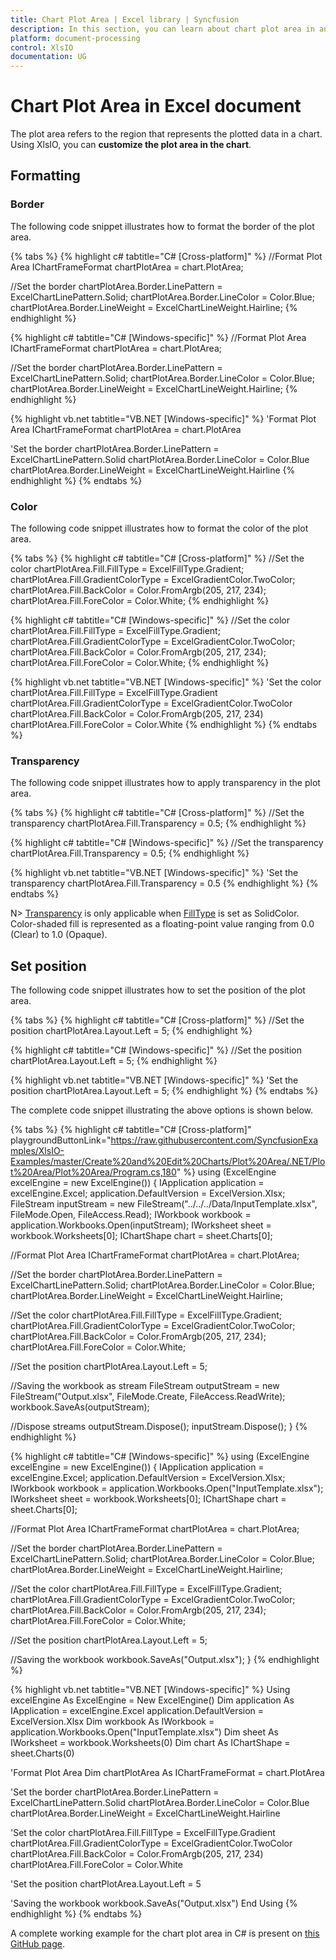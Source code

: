 ```yaml
---
title: Chart Plot Area | Excel library | Syncfusion
description: In this section, you can learn about chart plot area in an Excel document with XlsIO.
platform: document-processing
control: XlsIO
documentation: UG
---
```


# Chart Plot Area in Excel document

The plot area refers to the region that represents the plotted data in a chart. Using XlsIO, you can **customize the plot area in the chart**.

## Formatting

###  Border

The following code snippet illustrates how to format the border of the plot area.

{% tabs %}
{% highlight c# tabtitle="C# [Cross-platform]" %}
//Format Plot Area
IChartFrameFormat chartPlotArea = chart.PlotArea;

//Set the border
chartPlotArea.Border.LinePattern = ExcelChartLinePattern.Solid;
chartPlotArea.Border.LineColor = Color.Blue;
chartPlotArea.Border.LineWeight = ExcelChartLineWeight.Hairline;
{% endhighlight %}

{% highlight c# tabtitle="C# [Windows-specific]" %}
//Format Plot Area
IChartFrameFormat chartPlotArea = chart.PlotArea;

//Set the border
chartPlotArea.Border.LinePattern = ExcelChartLinePattern.Solid;
chartPlotArea.Border.LineColor = Color.Blue;
chartPlotArea.Border.LineWeight = ExcelChartLineWeight.Hairline;
{% endhighlight %}

{% highlight vb.net tabtitle="VB.NET [Windows-specific]" %}
'Format Plot Area
IChartFrameFormat chartPlotArea = chart.PlotArea

'Set the border
chartPlotArea.Border.LinePattern = ExcelChartLinePattern.Solid
chartPlotArea.Border.LineColor = Color.Blue
chartPlotArea.Border.LineWeight = ExcelChartLineWeight.Hairline
{% endhighlight %}
{% endtabs %}

### Color

The following code snippet illustrates how to format the color of the plot area.

{% tabs %}
{% highlight c# tabtitle="C# [Cross-platform]" %}
//Set the color
chartPlotArea.Fill.FillType = ExcelFillType.Gradient;
chartPlotArea.Fill.GradientColorType = ExcelGradientColor.TwoColor;
chartPlotArea.Fill.BackColor = Color.FromArgb(205, 217, 234);
chartPlotArea.Fill.ForeColor = Color.White;
{% endhighlight %}

{% highlight c# tabtitle="C# [Windows-specific]" %}
//Set the color
chartPlotArea.Fill.FillType = ExcelFillType.Gradient;
chartPlotArea.Fill.GradientColorType = ExcelGradientColor.TwoColor;
chartPlotArea.Fill.BackColor = Color.FromArgb(205, 217, 234);
chartPlotArea.Fill.ForeColor = Color.White;
{% endhighlight %}

{% highlight vb.net tabtitle="VB.NET [Windows-specific]" %}
'Set the color
chartPlotArea.Fill.FillType = ExcelFillType.Gradient
chartPlotArea.Fill.GradientColorType = ExcelGradientColor.TwoColor
chartPlotArea.Fill.BackColor = Color.FromArgb(205, 217, 234)
chartPlotArea.Fill.ForeColor = Color.White
{% endhighlight %}
{% endtabs %}

### Transparency

The following code snippet illustrates how to apply transparency in the plot area.

{% tabs %}
{% highlight c# tabtitle="C# [Cross-platform]" %}
//Set the transparency
chartPlotArea.Fill.Transparency = 0.5;
{% endhighlight %}

{% highlight c# tabtitle="C# [Windows-specific]" %}
//Set the transparency 
chartPlotArea.Fill.Transparency = 0.5;
{% endhighlight %}

{% highlight vb.net tabtitle="VB.NET [Windows-specific]" %}
'Set the transparency 
chartPlotArea.Fill.Transparency = 0.5
{% endhighlight %}
{% endtabs %}

N> [Transparency](https://help.syncfusion.com/cr/file-formats/Syncfusion.XlsIO.IFill.html#Syncfusion_XlsIO_IFill_Transparency) is only applicable when [FillType](https://help.syncfusion.com/cr/file-formats/Syncfusion.XlsIO.IFill.html#Syncfusion_XlsIO_IFill_FillType) is set as SolidColor. Color-shaded fill is represented as a floating-point value ranging from 0.0 (Clear) to 1.0 (Opaque).

## Set position

The following code snippet illustrates how to set the position of the plot area.

{% tabs %}
{% highlight c# tabtitle="C# [Cross-platform]" %}
//Set the position
chartPlotArea.Layout.Left = 5;
{% endhighlight %}

{% highlight c# tabtitle="C# [Windows-specific]" %}
//Set the position
chartPlotArea.Layout.Left = 5;
{% endhighlight %}

{% highlight vb.net tabtitle="VB.NET [Windows-specific]" %}
'Set the position 
chartPlotArea.Layout.Left = 5;
{% endhighlight %}
{% endtabs %}

The complete code snippet illustrating the above options is shown below.

{% tabs %}
{% highlight c# tabtitle="C# [Cross-platform]" playgroundButtonLink="https://raw.githubusercontent.com/SyncfusionExamples/XlsIO-Examples/master/Create%20and%20Edit%20Charts/Plot%20Area/.NET/Plot%20Area/Plot%20Area/Program.cs,180" %}
using (ExcelEngine excelEngine = new ExcelEngine())
{
  IApplication application = excelEngine.Excel;
  application.DefaultVersion = ExcelVersion.Xlsx;
  FileStream inputStream = new FileStream("../../../Data/InputTemplate.xlsx", FileMode.Open, FileAccess.Read);
  IWorkbook workbook = application.Workbooks.Open(inputStream);
  IWorksheet sheet = workbook.Worksheets[0];
  IChartShape chart = sheet.Charts[0];

  //Format Plot Area
  IChartFrameFormat chartPlotArea = chart.PlotArea;

  //Set the border
  chartPlotArea.Border.LinePattern = ExcelChartLinePattern.Solid;
  chartPlotArea.Border.LineColor = Color.Blue;
  chartPlotArea.Border.LineWeight = ExcelChartLineWeight.Hairline;

  //Set the color
  chartPlotArea.Fill.FillType = ExcelFillType.Gradient;
  chartPlotArea.Fill.GradientColorType = ExcelGradientColor.TwoColor;
  chartPlotArea.Fill.BackColor = Color.FromArgb(205, 217, 234);
  chartPlotArea.Fill.ForeColor = Color.White;

  //Set the position
  chartPlotArea.Layout.Left = 5;

  //Saving the workbook as stream
  FileStream outputStream = new FileStream("Output.xlsx", FileMode.Create, FileAccess.ReadWrite);
  workbook.SaveAs(outputStream);

  //Dispose streams
  outputStream.Dispose();
  inputStream.Dispose();
}
{% endhighlight %}

{% highlight c# tabtitle="C# [Windows-specific]" %}
using (ExcelEngine excelEngine = new ExcelEngine())
{
  IApplication application = excelEngine.Excel;
  application.DefaultVersion = ExcelVersion.Xlsx;
  IWorkbook workbook = application.Workbooks.Open("InputTemplate.xlsx");
  IWorksheet sheet = workbook.Worksheets[0];
  IChartShape chart = sheet.Charts[0];

  //Format Plot Area
  IChartFrameFormat chartPlotArea = chart.PlotArea;

  //Set the border
  chartPlotArea.Border.LinePattern = ExcelChartLinePattern.Solid;
  chartPlotArea.Border.LineColor = Color.Blue;
  chartPlotArea.Border.LineWeight = ExcelChartLineWeight.Hairline;

  //Set the color
  chartPlotArea.Fill.FillType = ExcelFillType.Gradient;
  chartPlotArea.Fill.GradientColorType = ExcelGradientColor.TwoColor;
  chartPlotArea.Fill.BackColor = Color.FromArgb(205, 217, 234);
  chartPlotArea.Fill.ForeColor = Color.White;

  //Set the position
  chartPlotArea.Layout.Left = 5;

  //Saving the workbook
  workbook.SaveAs("Output.xlsx");
}
{% endhighlight %}

{% highlight vb.net tabtitle="VB.NET [Windows-specific]" %}
Using excelEngine As ExcelEngine = New ExcelEngine()
  Dim application As IApplication = excelEngine.Excel
  application.DefaultVersion = ExcelVersion.Xlsx
  Dim workbook As IWorkbook = application.Workbooks.Open("InputTemplate.xlsx")
  Dim sheet As IWorksheet = workbook.Worksheets(0)
  Dim chart As IChartShape = sheet.Charts(0)

  'Format Plot Area
  Dim chartPlotArea As IChartFrameFormat = chart.PlotArea

  'Set the border
  chartPlotArea.Border.LinePattern = ExcelChartLinePattern.Solid
  chartPlotArea.Border.LineColor = Color.Blue
  chartPlotArea.Border.LineWeight = ExcelChartLineWeight.Hairline

  'Set the color
  chartPlotArea.Fill.FillType = ExcelFillType.Gradient
  chartPlotArea.Fill.GradientColorType = ExcelGradientColor.TwoColor
  chartPlotArea.Fill.BackColor = Color.FromArgb(205, 217, 234)
  chartPlotArea.Fill.ForeColor = Color.White

  'Set the position
  chartPlotArea.Layout.Left = 5

  'Saving the workbook
  workbook.SaveAs("Output.xlsx")
End Using
{% endhighlight %}
{% endtabs %}

A complete working example for the chart plot area in C# is present on [this GitHub page](https://github.com/SyncfusionExamples/XlsIO-Examples/tree/master/Create%20and%20Edit%20Charts/Plot%20Area/.NET/Plot%20Area).
